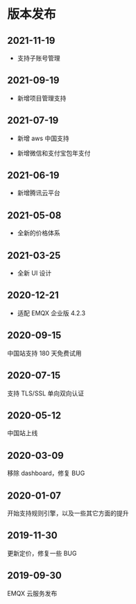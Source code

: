 # 版本发布

## 2021-11-19

* 支持子账号管理

## 2021-09-19 

* 新增项目管理支持

## 2021-07-19 

* 新增 aws 中国支持

* 新增微信和支付宝包年支付

## 2021-06-19
* 新增腾讯云平台 

## 2021-05-08
* 全新的价格体系

## 2021-03-25
* 全新 UI 设计

## 2020-12-21
* 适配 EMQX 企业版 4.2.3

## 2020-09-15

中国站支持 180 天免费试用

## 2020-07-15

支持 TLS/SSL 单向双向认证

## 2020-05-12

中国站上线

## 2020-03-09

移除 dashboard，修复 BUG

## 2020-01-07

开始支持规则引擎，以及一些其它方面的提升

## 2019-11-30

更新定价，修复一些 BUG

## 2019-09-30

EMQX 云服务发布
